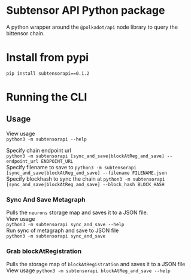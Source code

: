 # Subtensor API Python package
A python wrapper around the `@polkadot/api` node library to query the bittensor chain.
# Install from pypi
`pip install subtensorapi==0.1.2`  
# Running the CLI
## Usage
View usage  
`python3 -m subtensorapi --help`   
   
Specify chain endpoint url  
`python3 -m subtensorapi [sync_and_save|blockAtReg_and_save] --endpoint_url ENDPOINT_URL`     
Specify filename to save to
`python3 -m subtensorapi [sync_and_save|blockAtReg_and_save] --filename FILENAME.json`  
Specify blockhash to sync the chain at
`python3 -m subtensorapi [sync_and_save|blockAtReg_and_save] --block_hash BLOCK_HASH`  
### Sync And Save Metagraph
Pulls the `neurons` storage map and saves it to a JSON file.  
View usage  
`python3 -m subtensorapi sync_and_save --help`     
Run sync of metagraph and save to JSON file  
`python3 -m subtensorapi sync_and_save`      

### Grab blockAtRegistration
Pulls the storage map of `blockAtRegistration` and saves it to a JSON file  
View usage
`python3 -m subtensorapi blockAtReg_and_save --help`